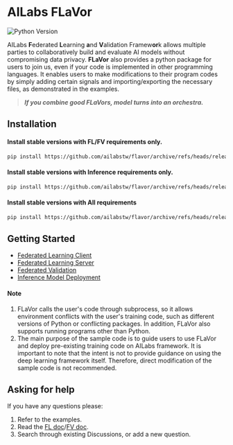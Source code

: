 
# AILabs FLaVor
![Python Version](https://img.shields.io/badge/python-3.7%20%7C%203.8%20%7C%203.9-blue)

AILabs **F**ederated **L**earning **a**nd **V**alidation Framew**or**k allows multiple parties to collaboratively build and evaluate AI models without compromising data privacy. **FLaVor** also provides a python package for users to join us, even if your code is implemented in other programming languages. It enables users to make modifications to their program codes by simply adding certain signals and importing/exporting the necessary files, as demonstrated in the examples.

> ***If you combine good FLaVors, model turns into an orchestra.***

## Installation

#### Install stable versions with FL/FV requirements only.

```bash
pip install https://github.com/ailabstw/flavor/archive/refs/heads/release/stable.zip -U && pip install "flavor[fl]"
```

#### Install stable versions with Inference requirements only.

```bash
pip install https://github.com/ailabstw/flavor/archive/refs/heads/release/stable.zip -U && pip install "flavor[infer]"
```

#### Install stable versions with All requirements

```bash
pip install https://github.com/ailabstw/flavor/archive/refs/heads/release/stable.zip -U && pip install "flavor[all]"
```

## Getting Started

 - [Federated Learning Client](examples/hello-fl-client)
 - [Federated Learning Server](examples/hello-fl-server)
 - [Federated Validation](examples/hello-fv)
 - [Inference Model Deployment](examples/hello-inference)

#### Note
1. FLaVor calls the user's code through subprocess, so it allows environment conflicts with the user's training code, such as different versions of Python or conflicting packages. In addition, FLaVor also supports running programs other than Python.
2. The main purpose of the sample code is to guide users to use FLaVor and deploy pre-existing training code on AILabs framework. It is important to note that the intent is not to provide guidance on using the deep learning framework itself. Therefore, direct modification of the sample code is not recommended.


## Asking for help

If you have any questions please:

1. Refer to the examples.
2. Read the [FL doc](https://harmonia.taimedimg.com/flp/documents/fl/2.0/manuals/)/[FV doc](https://harmonia.taimedimg.com/flp/documents/fv/1.0/manuals/).
3. Search through existing Discussions, or add a new question.
